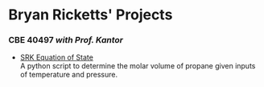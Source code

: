 # Bryan Ricketts' Projects 

### CBE 40497 *with Prof. Kantor*
* [SRK Equation of State](https://brickett.github.io/CBE40497)   
A python script to determine the molar volume of propane given inputs of temperature and pressure.
